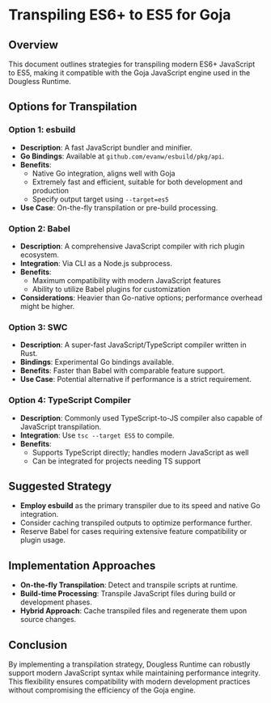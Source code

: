 # Transpiling ES6+ to ES5 for Goja

## Overview
This document outlines strategies for transpiling modern ES6+ JavaScript to ES5, making it compatible with the Goja JavaScript engine used in the Dougless Runtime.

## Options for Transpilation

### Option 1: esbuild
- **Description**: A fast JavaScript bundler and minifier.
- **Go Bindings**: Available at `github.com/evanw/esbuild/pkg/api`.
- **Benefits**: 
  - Native Go integration, aligns well with Goja
  - Extremely fast and efficient, suitable for both development and production
  - Specify output target using `--target=es5`
- **Use Case**: On-the-fly transpilation or pre-build processing.

### Option 2: Babel
- **Description**: A comprehensive JavaScript compiler with rich plugin ecosystem.
- **Integration**: Via CLI as a Node.js subprocess.
- **Benefits**:
  - Maximum compatibility with modern JavaScript features
  - Ability to utilize Babel plugins for customization
- **Considerations**: Heavier than Go-native options; performance overhead might be higher.

### Option 3: SWC
- **Description**: A super-fast JavaScript/TypeScript compiler written in Rust.
- **Bindings**: Experimental Go bindings available.
- **Benefits**: Faster than Babel with comparable feature support.
- **Use Case**: Potential alternative if performance is a strict requirement.

### Option 4: TypeScript Compiler
- **Description**: Commonly used TypeScript-to-JS compiler also capable of JavaScript transpilation.
- **Integration**: Use `tsc --target ES5` to compile.
- **Benefits**:
  - Supports TypeScript directly; handles modern JavaScript as well
  - Can be integrated for projects needing TS support

## Suggested Strategy
- **Employ esbuild** as the primary transpiler due to its speed and native Go integration.
- Consider caching transpiled outputs to optimize performance further.
- Reserve Babel for cases requiring extensive feature compatibility or plugin usage.

## Implementation Approaches
- **On-the-fly Transpilation**: Detect and transpile scripts at runtime.
- **Build-time Processing**: Transpile JavaScript files during build or development phases.
- **Hybrid Approach**: Cache transpiled files and regenerate them upon source changes.

## Conclusion
By implementing a transpilation strategy, Dougless Runtime can robustly support modern JavaScript syntax while maintaining performance integrity. This flexibility ensures compatibility with modern development practices without compromising the efficiency of the Goja engine.

